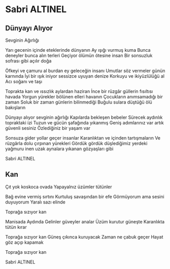 # Sabri ALTINEL

##  Dünyayı Alıyor
  Sevginin Ağırlığı

Yarı gecenin içinde eteklerinde dünyanın
Ay ışığı vurmuş kuma
Bunca deneyler bunca alın terleri
Geçiyor ölümün ötesine insan
Bir sonsuzluk sofrası gibi açılır doğa

Öfkeyi ve çamuru al burdan ey geleceğin insanı
Umutlar söz vermeler günün karnında
İyi bir ışık iniyor sessizce uyuyan denize
Korkuyu ve ikiyüzlülüğü al
Acı soğanı ve taşı

Toprakta kan ve ıssızlık aylardan haziran
İnce bir rüzgâr güllerin fısıltısı havada
Yorgun yürekler bölünen elleri havanın
Çocukların anımsamadığı bir zaman
Soluk bir zaman günlerin bilinmediği
Buğulu sulara düştüğü ölü bakışların

Dünyayı alıyor sevginin ağırlığı
Kapılarda bekleşen bebeler
Sürecek aydınlık topraktaki izi
Tuzun ve gücün şafağında yıkanmış
Geniş adımlarınız var artık güvenli sesiniz
Özlediğiniz bir yaşam var

Sonsuza gider yollar geçer insanlar
Karanlıktan ve içinden tartışmaların
Ve rüzgârla dolu çırpınan yürekleri
Gördük gördük düşlediğimiz yerdeki
yağmuru inen uzak aynalara
yıkanan gözyaşları gibi

Sabri ALTINEL

## Kan

Çıt yok koskoca ovada
Yapayalnız üzümler tütünler

Bağ evine vermiş sırtını
Kurtuluş savaşından bir efe
Görmüyorum ama sesini duyuyorum
Yaralı sazı elinde
 
Toprağa sızıyor kan

Manisada Aydında
Gelinler güveyler analar
Üzüm kurutur güneşte
Karanlıkta tütün kırar

Toprağa sızıyor kan
Güneş çıkınca kuruyacak
Zaman ne çabuk geçer
Hayat göz açıp kapamak

Toprağa sızıyor kan

Sabri ALTINEL